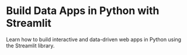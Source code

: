 # Build Data Apps in Python with Streamlit

Learn how to build interactive and data-driven web apps in Python using the Streamlit library.
